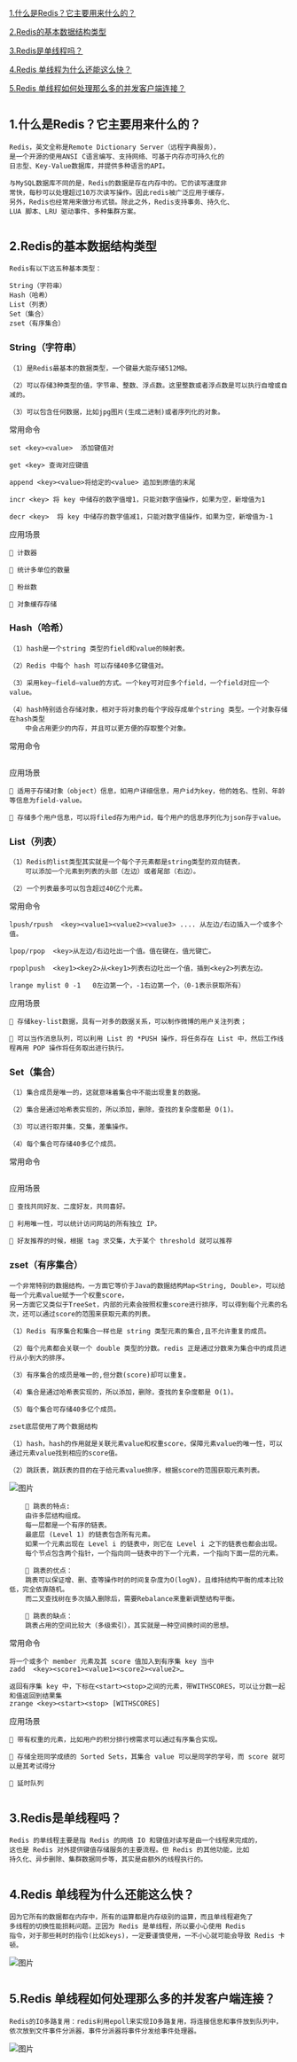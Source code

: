 
<a href="#title1">1.什么是Redis？它主要用来什么的？</a>

<a href="#title2">2.Redis的基本数据结构类型</a>

<a href="#title3">3.Redis是单线程吗？</a>

<a href="#title4">4.Redis 单线程为什么还能这么快？</a>

<a href="#title5">5.Redis 单线程如何处理那么多的并发客户端连接？</a>

# <h2 id="title1">1.什么是Redis？它主要用来什么的？</h2>

    Redis，英文全称是Remote Dictionary Server（远程字典服务），
    是一个开源的使用ANSI C语言编写、支持网络、可基于内存亦可持久化的
    日志型、Key-Value数据库，并提供多种语言的API。

    与MySQL数据库不同的是，Redis的数据是存在内存中的。它的读写速度非
    常快，每秒可以处理超过10万次读写操作。因此redis被广泛应用于缓存，
    另外，Redis也经常用来做分布式锁。除此之外，Redis支持事务、持久化、
    LUA 脚本、LRU 驱动事件、多种集群方案。

# <h2 id="title2">2.Redis的基本数据结构类型</h2>

    Redis有以下这五种基本类型：
    
    String（字符串）
    Hash（哈希）
    List（列表）
    Set（集合）
    zset（有序集合）
### String（字符串）

    （1）是Redis最基本的数据类型，一个键最大能存储512MB。
    
    （2）可以存储3种类型的值，字节串、整数、浮点数。这里整数或者浮点数是可以执行自增或自减的。
    
    （3）可以包含任何数据，比如jpg图片(生成二进制)或者序列化的对象。


常用命令
```
set <key><value>  添加键值对

get <key> 查询对应键值

append <key><value>将给定的<value> 追加到原值的末尾

incr <key> 将 key 中储存的数字值增1，只能对数字值操作，如果为空，新增值为1

decr <key>  将 key 中储存的数字值减1，只能对数字值操作，如果为空，新增值为-1

```

应用场景

    🚀 计数器
    
    🚀 统计多单位的数量
    
    🚀 粉丝数
    
    🚀 对象缓存存储

### Hash（哈希）
    （1）hash是一个string 类型的field和value的映射表。
    
    （2）Redis 中每个 hash 可以存储40多亿键值对。
    
    （3）采用key—field—value的方式。一个key可对应多个field，一个field对应一个value。
    
    （4）hash特别适合存储对象，相对于将对象的每个字段存成单个string 类型。一个对象存储在hash类型
        中会占用更少的内存，并且可以更方便的存取整个对象。

常用命令
```
```


应用场景

    🚀 适用于存储对象（object）信息，如用户详细信息，用户id为key，他的姓名、性别、年龄等信息为field-value。
    
    🚀 存储多个用户信息，可以将filed存为用户id，每个用户的信息序列化为json存于value。

### List（列表）

    （1）Redis的list类型其实就是一个每个子元素都是string类型的双向链表，
        可以添加一个元素到列表的头部（左边）或者尾部（右边）。
    
    （2）一个列表最多可以包含超过40亿个元素。
常用命令

```
lpush/rpush  <key><value1><value2><value3> .... 从左边/右边插入一个或多个值。

lpop/rpop  <key>从左边/右边吐出一个值。值在键在，值光键亡。

rpoplpush  <key1><key2>从<key1>列表右边吐出一个值，插到<key2>列表左边。

lrange mylist 0 -1   0左边第一个，-1右边第一个，（0-1表示获取所有）
```

应用场景

    🚀 存储key-list数据，具有一对多的数据关系，可以制作微博的用户关注列表；
    
    🚀 可以当作消息队列，可以利用 List 的 *PUSH 操作，将任务存在 List 中，然后工作线程再用 POP 操作将任务取出进行执行。



### Set（集合）

    （1）集合成员是唯一的，这就意味着集合中不能出现重复的数据。

    （2）集合是通过哈希表实现的，所以添加，删除，查找的复杂度都是 O(1)。
    
    （3）可以进行取并集，交集，差集操作。
    
    （4）每个集合可存储40多亿个成员。
常用命令
```
```
应用场景

    🚀 查找共同好友、二度好友，共同喜好。
    
    🚀 利用唯一性，可以统计访问网站的所有独立 IP。

    🚀 好友推荐的时候，根据 tag 求交集，大于某个 threshold 就可以推荐

### zset（有序集合）


    一个非常特别的数据结构，一方面它等价于Java的数据结构Map<String, Double>，可以给每一个元素value赋予一个权重score，
    另一方面它又类似于TreeSet，内部的元素会按照权重score进行排序，可以得到每个元素的名次，还可以通过score的范围来获取元素的列表。

    （1）Redis 有序集合和集合一样也是 string 类型元素的集合,且不允许重复的成员。
    
    （2）每个元素都会关联一个 double 类型的分数。redis 正是通过分数来为集合中的成员进行从小到大的排序。
    
    （3）有序集合的成员是唯一的,但分数(score)却可以重复。
    
    （4）集合是通过哈希表实现的，所以添加，删除，查找的复杂度都是 O(1)。
    
    （5）每个集合可存储40多亿个成员。

    zset底层使用了两个数据结构

    （1）hash，hash的作用就是关联元素value和权重score，保障元素value的唯一性，可以通过元素value找到相应的score值。
    
    （2）跳跃表，跳跃表的目的在于给元素value排序，根据score的范围获取元素列表。

![图片](redis10.png)

        🚀 跳表的特点:
        由许多层结构组成。
        每一层都是一个有序的链表。
        最底层 (Level 1) 的链表包含所有元素。
        如果一个元素出现在 Level i 的链表中，则它在 Level i 之下的链表也都会出现。
        每个节点包含两个指针，一个指向同一链表中的下一个元素，一个指向下面一层的元素。

        🚀 跳表的优点：
        跳表可以保证增、删、查等操作时的时间复杂度为O(logN)，且维持结构平衡的成本比较低，完全依靠随机。
        而二叉查找树在多次插入删除后，需要Rebalance来重新调整结构平衡。
        
        🚀 跳表的缺点：
        跳表占用的空间比较大（多级索引），其实就是一种空间换时间的思想。


常用命令
```
将一个或多个 member 元素及其 score 值加入到有序集 key 当中
zadd  <key><score1><value1><score2><value2>…

返回有序集 key 中，下标在<start><stop>之间的元素，带WITHSCORES，可以让分数一起和值返回到结果集
zrange <key><start><stop> [WITHSCORES]

```



应用场景

    🚀 带有权重的元素，比如用户的积分排行榜需求可以通过有序集合实现。
    
    🚀 存储全班同学成绩的 Sorted Sets，其集合 value 可以是同学的学号，而 score 就可以是其考试得分

    🚀 延时队列



# <h2 id="title3">3.Redis是单线程吗？</h2>

    Redis 的单线程主要是指 Redis 的网络 IO 和键值对读写是由一个线程来完成的，
    这也是 Redis 对外提供键值存储服务的主要流程。但 Redis 的其他功能，比如
    持久化、异步删除、集群数据同步等，其实是由额外的线程执行的。

# <h2 id="title4">4.Redis 单线程为什么还能这么快？</h2>

    因为它所有的数据都在内存中，所有的运算都是内存级别的运算，而且单线程避免了
    多线程的切换性能损耗问题。正因为 Redis 是单线程，所以要小心使用 Redis 
    指令，对于那些耗时的指令(比如keys)，一定要谨慎使用，一不小心就可能会导致 Redis 卡顿。
![图片](redis9.png)


# <h2 id="title5">5.Redis 单线程如何处理那么多的并发客户端连接？</h2>

    Redis的IO多路复用：redis利用epoll来实现IO多路复用，将连接信息和事件放到队列中，
    依次放到文件事件分派器，事件分派器将事件分发给事件处理器。

![图片](redis1.png)


